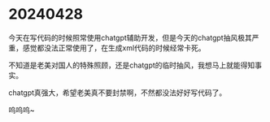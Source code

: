 # 20240428
今天在写代码的时候照常使用chatgpt辅助开发，但是今天的chatgpt抽风极其严重，感觉都没法正常使用了，在生成xml代码的时候经常卡死。

不知道是老美对国人的特殊照顾，还是chatgpt的临时抽风，我想马上就能得知事实。

chatgpt真强大，希望老美真不要封禁啊，不然都没法好好写代码了。

呜呜呜~